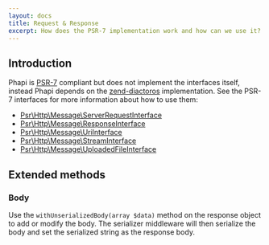 ```yaml
---
layout: docs
title: Request & Response
excerpt: How does the PSR-7 implementation work and how can we use it?
---
```


## Introduction
Phapi is [PSR-7](https://github.com/php-fig/http-message/) compliant but does not implement the interfaces itself, instead Phapi depends on the  [zend-diactoros](https://github.com/zendframework/zend-diactoros) implementation. See the PSR-7 interfaces for more information about how to use them:

- [Psr\Http\Message\ServerRequestInterface](https://github.com/php-fig/http-message/blob/master/src/ServerRequestInterface.php)
- [Psr\Http\Message\ResponseInterface](https://github.com/php-fig/http-message/blob/master/src/ResponseInterface.php)
- [Psr\Http\Message\UriInterface](https://github.com/php-fig/http-message/blob/master/src/UriInterface.php)
- [Psr\Http\Message\StreamInterface](https://github.com/php-fig/http-message/blob/master/src/StreamInterface.php)
- [Psr\Http\Message\UploadedFileInterface](https://github.com/php-fig/http-message/blob/master/src/UploadedFileInterface.php)

## Extended methods
### Body
Use the <code>withUnserializedBody(array $data)</code> method on the response object to add or modify the body. The serializer middleware will then serialize the body and set the serialized string as the response body.
